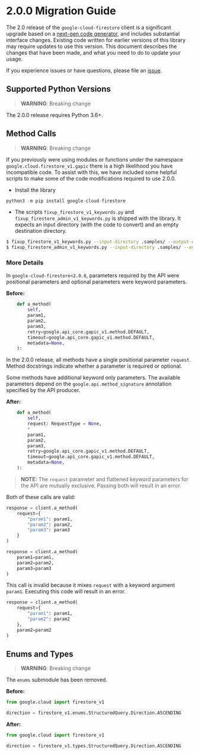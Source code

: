 # 2.0.0 Migration Guide

The 2.0 release of the `google-cloud-firestore` client is a significant upgrade based on a [next-gen code generator](https://github.com/googleapis/gapic-generator-python), and includes substantial interface changes. Existing code written for earlier versions of this library may require updates to use this version. This document describes the changes that have been made, and what you need to do to update your usage.

If you experience issues or have questions, please file an [issue](https://github.com/googleapis/python-firestore/issues).

## Supported Python Versions

> **WARNING**: Breaking change

The 2.0.0 release requires Python 3.6+.


## Method Calls

> **WARNING**: Breaking change

If you previously were using modules or functions under the namespace
`google.cloud.firestore_v1.gapic` there is a high likelihood you have incompatible code.
To assist with this, we have included some helpful scripts to make some of the code
modifications required to use 2.0.0.

* Install the library

```py
python3 -m pip install google-cloud-firestore
```

* The scripts `fixup_firestore_v1_keywords.py` and `fixup_firestore_admin_v1_keywords.py` 
is shipped with the library. It expects an input directory (with the code to convert)
and an empty destination directory.

```sh
$ fixup_firestore_v1_keywords.py --input-directory .samples/ --output-directory samples/
$ fixup_firestore_admin_v1_keywords.py --input-directory .samples/ --output-directory samples/
```

### More Details

In `google-cloud-firestore<2.0.0`, parameters required by the API were positional parameters and optional parameters were keyword parameters.

**Before:**
```py
    def a_method(
        self,
        param1,
        param2,
        param3,
        retry=google.api_core.gapic_v1.method.DEFAULT,
        timeout=google.api_core.gapic_v1.method.DEFAULT,
        metadata=None,
    ):
```

In the 2.0.0 release, all methods have a single positional parameter `request`. Method docstrings indicate whether a parameter is required or optional.

Some methods have additional keyword only parameters. The available parameters depend on the `google.api.method_signature` annotation specified by the API producer.


**After:**
```py
    def a_method(
        self,
        request: RequestType = None,
        *
        param1,
        param2,
        param3,
        retry=google.api_core.gapic_v1.method.DEFAULT,
        timeout=google.api_core.gapic_v1.method.DEFAULT,
        metadata=None,
    ):
```

> **NOTE:** The `request` parameter and flattened keyword parameters for the API are mutually exclusive.
> Passing both will result in an error.


Both of these calls are valid:

```py
response = client.a_method(
    request={
        "param1": param1,
        "param2": param2,
        "param3": param3
    }
)
```

```py
response = client.a_method(
    param1=param1,
    param2=param2,
    param3=param3
)
```

This call is invalid because it mixes `request` with a keyword argument `param1`. Executing this code
will result in an error.

```py
response = client.a_method(
    request={
        "param1": param1,
        "param2": param2
    },
    param2=param2
)
```



## Enums and Types


> **WARNING**: Breaking change

The `enums` submodule has been removed.

**Before:**
```py
from google.cloud import firestore_v1

direction = firestore_v1.enums.StructuredQuery.Direction.ASCENDING
```


**After:**
```py
from google.cloud import firestore_v1

direction = firestore_v1.types.StructuredQuery.Direction.ASCENDING
```
